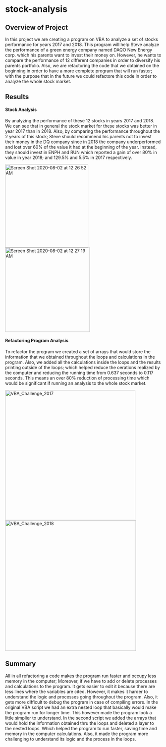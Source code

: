 # stock-analysis
## Overview of Project
  In this project we are creating a program on VBA to analyze a set of stocks performance for years 2017 and 2018. This program will help Steve analyze the performance of a green energy company named DAQO New Energy corp. which his parents want to invest their money on. However, he wants to compare the performance of 12 different companies in order to diversify his parents portfolio. Also, we are refactoring the code that we obtained on the beginning in order to have a more complete program that will run faster; with the purpose that in the future we could refactore this code in order to analyze the whole stock market.
## Results
#### Stock Analysis
  By analyzing the performance of these 12 stocks in years 2017 and 2018. We can see that in general the stock market for these stocks was better in year 2017 than in 2018. Also, by comparing the performance throughout the 2 years of this stock; Steve should recommend his parents not to invest their money in the DQ company since in 2018 the company underperformed and lost over 60% of the value it had at the beginning of the year. Instead, they should invest in ENPH and RUN which reported a gain of over 80% in value in year 2018; and 129.5% and 5.5% in 2017 respectively. 
  
  <img width="268" alt="Screen Shot 2020-08-02 at 12 26 52 AM" src="https://user-images.githubusercontent.com/68616522/89115512-fde2da00-d456-11ea-96a5-778f1b0078c5.png">
<img width="273" alt="Screen Shot 2020-08-02 at 12 27 19 AM" src="https://user-images.githubusercontent.com/68616522/89115514-01766100-d457-11ea-97e4-218ceaed568d.png">


#### Refactoring Program Analysis
  To refactor the program we created a set of arrays that would store the information that we obtained throughout the loops and calculations in the program. Also, we added all the calculations inside the loops and the results printing outside of the loops; which helped reduce the oerations realized by the computer and reducing the running time from 0.637 seconds to 0.117 seconds. This means an over 80% reduction of processing time which would be significant if running an analysis to the whole stock market.
  
<img width="420" alt="VBA_Challenge_2017" src="https://user-images.githubusercontent.com/68616522/89115404-025ac300-d456-11ea-90a5-6024abb2c6eb.png">
<img width="422" alt="VBA_Challenge_2018" src="https://user-images.githubusercontent.com/68616522/89115449-4a79e580-d456-11ea-923a-6a498c4f837d.png">
  
## Summary
  All in all refactoring a code makes the program run faster and occupy less memory in the computer; Moreover, if we have to add or delete processes and calculations to the program. It gets easier to edit it because there are less lines where the variables are cited. However, it makes it harder to understand the logic and processes going throughout the program. Also, it gets more difficult to debug the program in case of compiling errors.
  In the original VBA script we had an extra nested loop that basically would make the program run for longer time. This however made the program look a little simplier to understand. In the second script we added the arrays that would hold the information obtained thru the loops and deleted a layer to the nested loops. Which helped the program to run faster, saving time and memory in the computer calculations. Also, it made the program more challenging to understand its logic and the process in the loops. 
  
